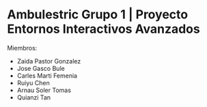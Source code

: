 # Ambulestric Grupo 1 | Proyecto Entornos Interactivos Avanzados
Miembros:
- Zaida Pastor Gonzalez
- Jose Gasco Bule
- Carles Marti Femenia
- Ruiyu Chen
- Arnau Soler Tomas
- Quianzi Tan
